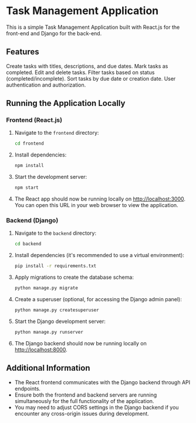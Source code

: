 # Task Management Application

This is a simple Task Management Application built with React.js for the front-end and Django for the back-end.

## Features
Create tasks with titles, descriptions, and due dates.
Mark tasks as completed.
Edit and delete tasks.
Filter tasks based on status (completed/incomplete).
Sort tasks by due date or creation date.
User authentication and authorization.

## Running the Application Locally

### Frontend (React.js)

1. Navigate to the `frontend` directory:

    ```bash
    cd frontend
    ```

2. Install dependencies:

    ```bash
    npm install
    ```

3. Start the development server:

    ```bash
    npm start
    ```

4. The React app should now be running locally on [http://localhost:3000](http://localhost:3000). You can open this URL in your web browser to view the application.

### Backend (Django)

1. Navigate to the `backend` directory:

    ```bash
    cd backend
    ```

2. Install dependencies (it's recommended to use a virtual environment):

    ```bash
    pip install -r requirements.txt
    ```

3. Apply migrations to create the database schema:

    ```bash
    python manage.py migrate
    ```

4. Create a superuser (optional, for accessing the Django admin panel):

    ```bash
    python manage.py createsuperuser
    ```

5. Start the Django development server:

    ```bash
    python manage.py runserver
    ```

6. The Django backend should now be running locally on [http://localhost:8000](http://localhost:8000).

## Additional Information

- The React frontend communicates with the Django backend through API endpoints.
- Ensure both the frontend and backend servers are running simultaneously for the full functionality of the application.
- You may need to adjust CORS settings in the Django backend if you encounter any cross-origin issues during development.

